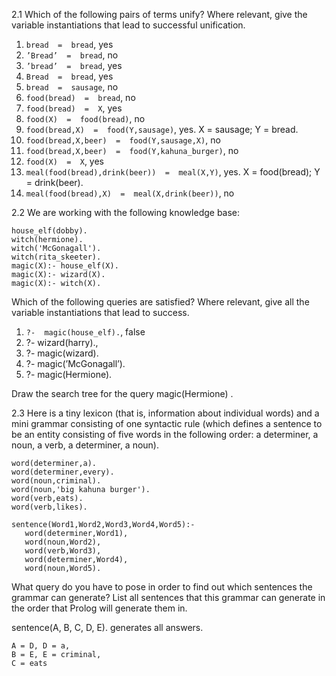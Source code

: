 2.1 Which of the following pairs of terms unify? Where relevant, give the variable instantiations that lead to successful unification.

1. `bread  =  bread`, yes
2. `’Bread’  =  bread`, no
3. `’bread’  =  bread`, yes
4. `Bread  =  bread`, yes
5. `bread  =  sausage`, no
6. `food(bread)  =  bread`, no
7. `food(bread)  =  X`, yes
8. `food(X)  =  food(bread)`, no
9. `food(bread,X)  =  food(Y,sausage)`, yes. X = sausage; Y = bread.
10. `food(bread,X,beer)  =  food(Y,sausage,X)`, no
11. `food(bread,X,beer)  =  food(Y,kahuna_burger)`, no
12. `food(X)  =  X`, yes
13. `meal(food(bread),drink(beer))  =  meal(X,Y)`, yes. X = food(bread); Y = drink(beer).
14. `meal(food(bread),X)  =  meal(X,drink(beer))`, no

2.2 We are working with the following knowledge base:

```
house_elf(dobby).
witch(hermione).
witch('McGonagall').
witch(rita_skeeter).
magic(X):- house_elf(X).
magic(X):- wizard(X).
magic(X):- witch(X).
```

Which of the following queries are satisfied? Where relevant, give all the variable instantiations that lead to success.

1. `?-  magic(house_elf).`, false
2. ?-  wizard(harry)., 
3. ?-  magic(wizard).
4. ?-  magic(’McGonagall’).
5. ?-  magic(Hermione).

Draw the search tree for the query magic(Hermione) .

2.3 Here is a tiny lexicon (that is, information about individual words) and a mini grammar consisting of one syntactic rule (which defines a sentence to be an entity consisting of five words in the following order: a determiner, a noun, a verb, a determiner, a noun).

```
word(determiner,a).
word(determiner,every).
word(noun,criminal).
word(noun,'big kahuna burger').
word(verb,eats).
word(verb,likes).

sentence(Word1,Word2,Word3,Word4,Word5):-
   word(determiner,Word1),
   word(noun,Word2),
   word(verb,Word3),
   word(determiner,Word4),
   word(noun,Word5).
```
What query do you have to pose in order to find out which sentences the grammar can generate? List all sentences that this grammar can generate in the order that Prolog will generate them in.

sentence(A, B, C, D, E). generates all answers.

```
A = D, D = a,
B = E, E = criminal,
C = eats
```
